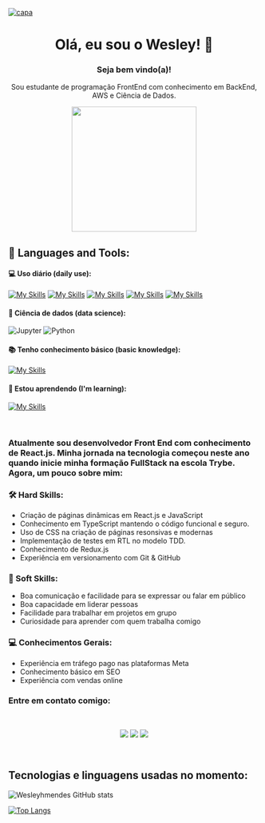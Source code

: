 [![capa](https://media.licdn.com/dms/image/D4D16AQHdWj3FgbLoyw/profile-displaybackgroundimage-shrink_350_1400/0/1693829495047?e=1703721600&v=beta&t=YqIp4MeMWneRX9iyCu4QEU2yXKPGtrosO5imkXpzOMA)](https://github.com/Wesleyhmendes?tab=repositories)

<div align="center">

 # Olá, eu sou o Wesley! 👋

 ### Seja bem vindo(a)!

Sou estudante de programação FrontEnd com conhecimento em BackEnd, AWS e Ciência de Dados.

 <div id="header" align="center">
  <img src="https://www.puttiapps.com/home-2021-may/business_analitics-3/" width="250"/>
 </div>
</a>
</div>

## 🚀 **Languages and Tools:**

 #### 💻 Uso diário (daily use):
 [![My Skills](https://skillicons.dev/icons?i=html)](https://skillicons.dev)
 [![My Skills](https://skillicons.dev/icons?i=git)](https://skillicons.dev)
 [![My Skills](https://skillicons.dev/icons?i=css)](https://skillicons.dev)
 [![My Skills](https://skillicons.dev/icons?i=react)](https://skillicons.dev)
 [![My Skills](https://skillicons.dev/icons?i=redux)](https://skillicons.dev)
 
 #### 🎲 Ciência de dados (data science):
  ![Jupyter](https://img.shields.io/badge/-Jupyter-black?style=flat-squareflat-square&logo=Jupyter)
  ![Python](https://img.shields.io/badge/-Python-black?style=flat-square&logo=Python)
 
 #### 📚 Tenho conhecimento básico (basic knowledge):

  [![My Skills](https://skillicons.dev/icons?i=aws)](https://skillicons.dev)

 
 #### 🌱 Estou aprendendo (I'm learning):
 
 [![My Skills](https://skillicons.dev/icons?i=mysql)](https://skillicons.dev)

<br />

### Atualmente sou desenvolvedor Front End com conhecimento de React.js. Minha jornada na tecnologia começou neste ano quando inicie minha formação FullStack na escola Trybe. Agora, um pouco sobre mim:

### 🛠️ Hard Skills:
- Criação de páginas dinâmicas em React.js e JavaScript
- Conhecimento em TypeScript mantendo o código funcional e seguro.
- Uso de CSS na criação de páginas resonsivas e modernas
- Implementação de testes em RTL no modelo TDD.
- Conhecimento de Redux.js
- Experiência em versionamento com Git & GitHub

### 🤝 Soft Skills:
- Boa comunicação e facilidade para se expressar ou falar em público
- Boa capacidade em liderar pessoas
- Facilidade para trabalhar em projetos em grupo
- Curiosidade para aprender com quem trabalha comigo

### 💻 Conhecimentos Gerais:
- Experiência em tráfego pago nas plataformas Meta
- Conhecimento básico em SEO
- Experiência com vendas online

### Entre em contato comigo:
<br />
<div id="header" align="center">
 
  <a href="https://www.linkedin.com/in/wesley-mendes/" target="_blank"><img src="https://img.shields.io/badge/-LinkedIn-%230077B5?style=for-the-badge&logo=linkedin&logoColor=white" target="_blank"></a> 
  <a href = "mailto:wesleymendes123321@gmail.com"><img src="https://img.shields.io/badge/-Gmail-%23333?style=for-the-badge&logo=gmail&logoColor=white" target="_blank"></a>
  <a href="https://www.instagram.com/wesley_hmendes/" target="_blank"><img src="https://img.shields.io/badge/-Instagram-%23E4405F?style=for-the-badge&logo=instagram&logoColor=white" target="_blank"></a>

</div>
<br />

## Tecnologias e linguagens usadas no momento:
![Wesleyhmendes GitHub stats](https://github-readme-stats.vercel.app/api?username=Wesleyhmendes&show_icons=true&theme=tokyonight)

[![Top Langs](https://github-readme-stats.vercel.app/api/top-langs/?username=Wesleyhmendes)](https://github.com/Wesleyhmendes/github-readme-stats)
